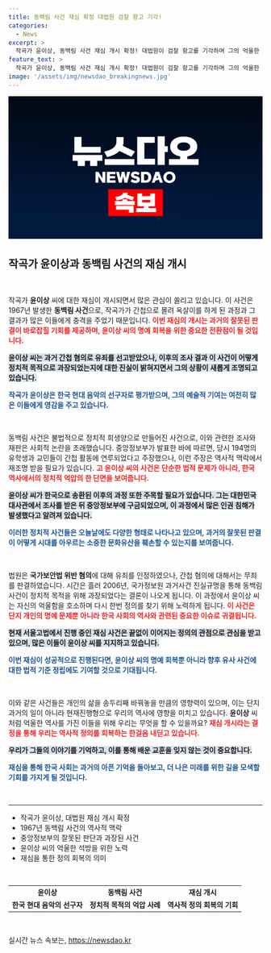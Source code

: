 ```yaml
---
title: 동백림 사건 재심 확정 대법원 검찰 항고 기각!
categories:
  - News
excerpt: >
  작곡가 윤이상, 동백림 사건 재심 개시 확정! 대법원이 검찰 항고를 기각하며 그의 억울한 과거에 새로운 전환점을 예고합니다. 60년 전의 진실이 드러날까? 클릭해서 더 알아보세요!
feature_text: >
  작곡가 윤이상, 동백림 사건 재심 개시 확정! 대법원이 검찰 항고를 기각하며 그의 억울한 과거에 새로운 전환점을 예고합니다. 60년 전의 진실이 드러날까? 클릭해서 더 알아보세요!
image: '/assets/img/newsdao_breakingnews.jpg'
---
```


<p><img src="/assets/img/newsdao_breakingnews.jpg" alt="flaretime 속보" /></p>

<h2 data-ke-size="size26">작곡가 윤이상과 동백림 사건의 재심 개시</h2>

<p data-ke-size="size16">&nbsp;</p>

<p>작곡가 <b>윤이상</b> 씨에 대한 재심이 개시되면서 많은 관심이 쏠리고 있습니다. 이 사건은 1967년 발생한 <b>동백림 사건</b>으로, 작곡가가 간첩으로 몰려 옥살이를 하게 된 과정과 그 결과가 많은 이들에게 충격을 주었기 때문입니다. <b><span style="color: #ee2323;">이번 재심의 개시는 과거의 잘못된 판결이 바로잡힐 기회를 제공하며, 윤이상 씨의 명예 회복을 위한 중요한 전환점이 될 것입니다.</span></b> </p>

<p><b><span style="background-color: #21538527;">윤이상 씨는 과거 간첩 혐의로 유죄를 선고받았으나, 이후의 조사 결과 이 사건이 어떻게 정치적 목적으로 과장되었는지에 대한 진실이 밝혀지면서 그의 상황이 새롭게 조명되고 있습니다.</span></b></p>

<p><b><span style="color: #1a5490;">작곡가 윤이상은 한국 현대 음악의 선구자로 평가받으며, 그의 예술적 기여는 여전히 많은 이들에게 영감을 주고 있습니다.</span></b> </p>

<p data-ke-size="size16">&nbsp;</p>

<p>동백림 사건은 불법적으로 정치적 희생양으로 만들어진 사건으로, 이와 관련한 조사와 재판은 사회적 논란을 초래했습니다. 중앙정보부가 발표한 바에 따르면, 당시 194명의 유학생과 교민들이 간첩 활동에 연루되었다고 주장했으나, 이런 주장은 역사적 맥락에서 재조명 받을 필요가 있습니다. <b><span style="color: #ee2323;">고 윤이상 씨의 사건은 단순한 법적 문제가 아니라, 한국 역사에서의 정치적 억압의 한 단면을 보여줍니다.</span></b></p>

<p><b><span style="background-color: #21538527;">윤이상 씨가 한국으로 송환된 이후의 과정 또한 주목할 필요가 있습니다. 그는 대한민국 대사관에서 조사를 받은 뒤 중앙정보부에 구금되었으며, 이 과정에서 많은 인권 침해가 발생했다고 알려져 있습니다.</span></b> </p>

<p><b><span style="color: #1a5490;">이러한 정치적 사건들은 오늘날에도 다양한 형태로 나타나고 있으며, 과거의 잘못된 판결이 어떻게 시대를 아우르는 소중한 문화유산을 훼손할 수 있는지를 보여줍니다.</span></b></p>

<p data-ke-size="size16">&nbsp;</p>

<p>법원은 <b>국가보안법 위반 혐의</b>에 대해 유죄를 인정하였으나, 간첩 혐의에 대해서는 무죄를 판결하였습니다. 시간은 흘러 2006년, 국가정보원 과거사건 진실규명을 통해 동백림 사건이 정치적 목적을 위해 과장되었다는 결론이 나오게 됩니다. 이 과정에서 윤이상 씨는 자신의 억울함을 호소하며 다시 한번 정의를 찾기 위해 노력하게 됩니다. <b><span style="color: #ee2323;">이 사건은 단지 개인의 명예 문제뿐 아니라 한국 사회의 역사와 관련된 중요한 이슈로 귀결됩니다.</span></b></p>

<p><b><span style="background-color: #21538527;">현재 서울고법에서 진행 중인 재심 사건은 끝없이 이어지는 정의의 관점으로 관심을 받고 있으며, 많은 이들이 윤이상 씨를 지지하고 있습니다.</span></b></p>

<p><b><span style="color: #1a5490;">이번 재심이 성공적으로 진행된다면, 윤이상 씨의 명예 회복뿐 아니라 향후 유사 사건에 대한 법적 기준 정립에도 기여할 것으로 기대됩니다.</span></b></p>

<p data-ke-size="size16">&nbsp;</p>

<p>이와 같은 사건들은 개인의 삶을 송두리째 바꿔놓을 만큼의 영향력이 있으며, 이는 단지 과거의 일이 아니라 현재진행형으로 우리의 역사에 영향을 미치고 있습니다. <b>윤이상</b> 씨처럼 억울한 역사를 가진 이들을 위해 우리는 무엇을 할 수 있을까요? <b><span style="color: #ee2323;">재심 개시라는 결정을 통해 우리는 역사적 정의를 회복하는 한걸음 내딛고 있습니다.</span></b></p>

<p><b><span style="background-color: #21538527;">우리가 그들의 이야기를 기억하고, 이를 통해 배운 교훈을 잊지 않는 것이 중요합니다.</span></b> </p>

<p><b><span style="color: #1a5490;">재심을 통해 한국 사회는 과거의 아픈 기억을 돌아보고, 더 나은 미래를 위한 길을 모색할 기회를 가지게 될 것입니다.</span></b></p>

<p data-ke-size="size16">&nbsp;</p>

<hr />

<ul>
  <li>작곡가 윤이상, 대법원 재심 개시 확정</li>
  <li>1967년 동백림 사건의 역사적 맥락</li>
  <li>중앙정보부의 잘못된 판단과 과장된 사건</li>
  <li>윤이상 씨의 억울한 석방을 위한 노력</li>
  <li>재심을 통한 정의 회복의 의미</li>
</ul>

<p data-ke-size="size16">&nbsp;</p>

<table style="width: 100%;">
  <tr>
    <td style="text-align: center; height: 17px;"><b>윤이상</b></td>
    <td style="text-align: center; height: 17px;"><b>동백림 사건</b></td>
    <td style="text-align: center; height: 17px;"><b>재심 개시</b></td>
  </tr>
  <tr>
    <td style="text-align: center; height: 17px;"><b>한국 현대 음악의 선구자</b></td>
    <td style="text-align: center; height: 17px;"><b>정치적 목적의 억압 사례</b></td>
    <td style="text-align: center; height: 17px;"><b>역사적 정의 회복의 기회</b></td>
  </tr>
</table>

<p data-ke-size="size16">&nbsp;</p>
실시간 뉴스 속보는, <a href="https://newsdao.kr" rel="dofollow">https://newsdao.kr</a>


